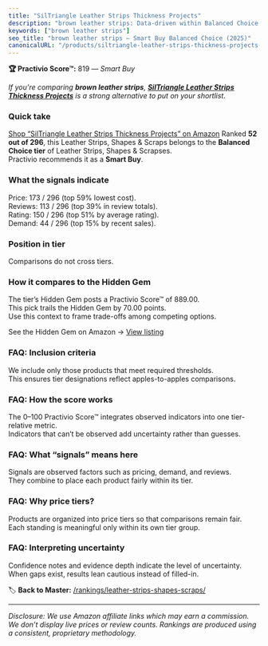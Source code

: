 ```yaml
---
title: "SilTriangle Leather Strips Thickness Projects"
description: "brown leather strips: Data-driven within Balanced Choice ranking using the Practivio Score™. Positioned by quality, value, demand, findability, momentum."
keywords: ["brown leather strips"]
seo_title: "brown leather strips — Smart Buy Balanced Choice (2025)"
canonicalURL: "/products/siltriangle-leather-strips-thickness-projects-B0CZL12CD7/"
---
```


**🏆 Practivio Score™:** 819 — _Smart Buy_


*If you're comparing **brown leather strips**, **[SilTriangle Leather Strips Thickness Projects](https://www.amazon.com/dp/B0CZL12CD7?tag=practivio-20)** is a strong alternative to put on your shortlist.*
### Quick take
[Shop “SilTriangle Leather Strips Thickness Projects” on Amazon](https://www.amazon.com/dp/B0CZL12CD7?tag=practivio-20)
Ranked **52 out of 296**, this Leather Strips, Shapes & Scraps belongs to the **Balanced Choice tier** of Leather Strips, Shapes & Scrapses.  
Practivio recommends it as a **Smart Buy**.

### What the signals indicate
Price: 173 / 296 (top 59% lowest cost).  
Reviews: 113 / 296 (top 39% in review totals).  
Rating: 150 / 296 (top 51% by average rating).  
Demand: 44 / 296 (top 15% by recent sales).

### Position in tier
Comparisons do not cross tiers.

### How it compares to the Hidden Gem
The tier’s Hidden Gem posts a Practivio Score™ of 889.00.  
This pick trails the Hidden Gem by 70.00 points.  
Use this context to frame trade-offs among competing options.  

See the Hidden Gem on Amazon → [View listing](https://www.amazon.com/dp/B0056ULQZC?tag=practivio-20)

### FAQ: Inclusion criteria
We include only those products that meet required thresholds.  
This ensures tier designations reflect apples-to-apples comparisons.

### FAQ: How the score works
The 0–100 Practivio Score™ integrates observed indicators into one tier-relative metric.  
Indicators that can’t be observed add uncertainty rather than guesses.

### FAQ: What “signals” means here
Signals are observed factors such as pricing, demand, and reviews.  
They combine to place each product fairly within its tier.

### FAQ: Why price tiers?
Products are organized into price tiers so that comparisons remain fair.  
Each standing is meaningful only within its own tier group.

### FAQ: Interpreting uncertainty
Confidence notes and evidence depth indicate the level of uncertainty.  
When gaps exist, results lean cautious instead of filled-in.


🏷️ **Back to Master:** [/rankings/leather-strips-shapes-scraps/](/rankings/leather-strips-shapes-scraps/)

---
_Disclosure: We use Amazon affiliate links which may earn a commission. We don’t display live prices or review counts. Rankings are produced using a consistent, proprietary methodology._
